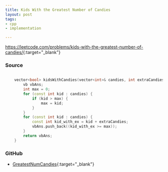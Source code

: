 ```yaml
---
title: Kids With the Greatest Number of Candies
layout: post
tags:
- cpp
- implementation

---
```


<https://leetcode.com/problems/kids-with-the-greatest-number-of-candies/>{:target="_blank"}

### Source

```cpp

    vector<bool> kidsWithCandies(vector<int>& candies, int extraCandies) {
        vb vbAns;
        int max = 0;
        for (const int kid : candies) {
            if (kid > max) {
                max = kid;
            }
        }
        for (const int kid : candies) {
            const int kid_with_ex = kid + extraCandies;
            vbAns.push_back((kid_with_ex >= max));
        }
        return vbAns;
    }

```

### GitHub

- [GreatestNumCandies](<https://github.com/coolwindjo/algoguru/tree/master/_posts/Done/GreatestNumCandies>){:target="_blank"}

